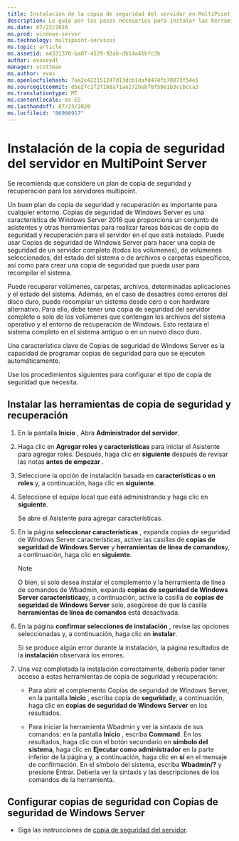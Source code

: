 ```yaml
---
title: Instalación de la copia de seguridad del servidor en MultiPoint Server
description: Le guía por los pasos necesarios para instalar las herramientas de copia de seguridad y recuperación
ms.date: 07/22/2016
ms.prod: windows-server
ms.technology: multipoint-services
ms.topic: article
ms.assetid: e4331370-ba07-4529-92ab-db14a41bfc3b
author: evaseydl
manager: scottman
ms.author: evas
ms.openlocfilehash: 7aa2c422151247d13dcb1dafd474fb70873f54e1
ms.sourcegitcommit: d5e27c1f2f168a71ae272bebf8f50e1b3ccbcca3
ms.translationtype: MT
ms.contentlocale: es-ES
ms.lasthandoff: 07/23/2020
ms.locfileid: "86966917"
---
```

# <a name="install-server-backup-on-your-multipoint-server"></a>Instalación de la copia de seguridad del servidor en MultiPoint Server
Se recomienda que considere un plan de copia de seguridad y recuperación para los servidores multipoint.
  
Un buen plan de copia de seguridad y recuperación es importante para cualquier entorno. Copias de seguridad de Windows Server es una característica de Windows Server 2016 que proporciona un conjunto de asistentes y otras herramientas para realizar tareas básicas de copia de seguridad y recuperación para el servidor en el que está instalado. Puede usar Copias de seguridad de Windows Server para hacer una copia de seguridad de un servidor completo (todos los volúmenes), de volúmenes seleccionados, del estado del sistema o de archivos o carpetas específicos, así como para crear una copia de seguridad que pueda usar para recompilar el sistema.  
  
Puede recuperar volúmenes, carpetas, archivos, determinadas aplicaciones y el estado del sistema. Además, en el caso de desastres como errores del disco duro, puede recompilar un sistema desde cero o con hardware alternativo. Para ello, debe tener una copia de seguridad del servidor completo o solo de los volúmenes que contengan los archivos del sistema operativo y el entorno de recuperación de Windows. Esto restaura el sistema completo en el sistema antiguo o en un nuevo disco duro.  
  
Una característica clave de Copias de seguridad de Windows Server es la capacidad de programar copias de seguridad para que se ejecuten automáticamente.  
  
Use los procedimientos siguientes para configurar el tipo de copia de seguridad que necesita.  
  
## <a name="install-backup-and-recovery-tools"></a>Instalar las herramientas de copia de seguridad y recuperación  
  
1.  En la pantalla **Inicio** , Abra **Administrador del servidor**.  
  
2.  Haga clic en **Agregar roles y características** para iniciar el Asistente para agregar roles. Después, haga clic en **siguiente** después de revisar las notas **antes de empezar** .  
  
3.  Seleccione la opción de instalación basada en **características o en roles** y, a continuación, haga clic en **siguiente**.  
  
4.  Seleccione el equipo local que está administrando y haga clic en **siguiente**.  
  
    Se abre el Asistente para agregar características.  
  
5.  En la página **seleccionar características** , expanda copias de seguridad de Windows Server características, active las casillas de **copias de seguridad de Windows Server** y **herramientas de línea de comandos**y, a continuación, haga clic en **siguiente**.  
  
    > [!NOTE]  
    > O bien, si solo desea instalar el complemento y la herramienta de línea de comandos de Wbadmin, expanda **copias de seguridad de Windows Server características**y, a continuación, active la casilla de **copias de seguridad de Windows Server** solo, asegúrese de que la casilla **herramientas de línea de comandos** está desactivada.  
  
6.  En la página **confirmar selecciones de instalación** , revise las opciones seleccionadas y, a continuación, haga clic en **instalar**.  
  
    Si se produce algún error durante la instalación, la página resultados de la **instalación** observará los errores.  
  
7.  Una vez completada la instalación correctamente, debería poder tener acceso a estas herramientas de copia de seguridad y recuperación:  
  
    -   Para abrir el complemento Copias de seguridad de Windows Server, en la pantalla **Inicio** , escriba copia de **seguridad**y, a continuación, haga clic en **copias de seguridad de Windows Server** en los resultados.  
  
    -   Para iniciar la herramienta Wbadmin y ver la sintaxis de sus comandos: en la pantalla **Inicio** , escriba **Command**. En los resultados, haga clic con el botón secundario en **símbolo del sistema**, haga clic en **Ejecutar como administrador** en la parte inferior de la página y, a continuación, haga clic en **sí** en el mensaje de confirmación. En el símbolo del sistema, escriba **Wbadmin/?** y presione Entrar. Debería ver la sintaxis y las descripciones de los comandos de la herramienta.  
  
## <a name="configure-backups-using-windows-server-backup"></a>Configurar copias de seguridad con Copias de seguridad de Windows Server  
  
-   Siga las instrucciones de [copia de seguridad del servidor](/previous-versions/windows/it-pro/windows-server-2008-R2-and-2008/cc753528(v=ws.11)). 
